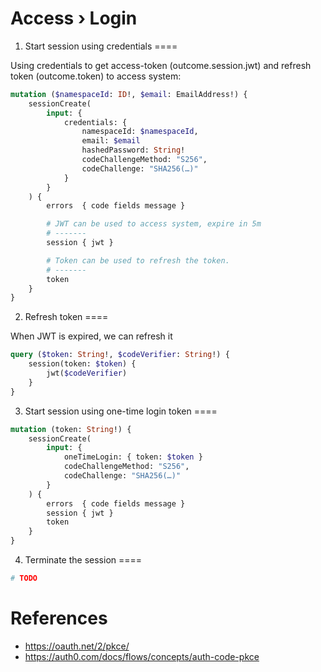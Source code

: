 Access › Login
====

1. Start session using credentials
====

Using credentials to get access-token (outcome.session.jwt) and refresh token (outcome.token) to access system:

```graphql
mutation ($namespaceId: ID!, $email: EmailAddress!) {
    sessionCreate(
        input: {
            credentials: {
                namespaceId: $namespaceId,
                email: $email
                hashedPassword: String!
                codeChallengeMethod: "S256",
                codeChallenge: "SHA256(…)"
            }
        }
    ) {
        errors  { code fields message }

        # JWT can be used to access system, expire in 5m
        # -------
        session { jwt }

        # Token can be used to refresh the token.
        # -------
        token
    }
}
```

2. Refresh token
====

When JWT is expired, we can refresh it

```graphql
query ($token: String!, $codeVerifier: String!) {
    session(token: $token) {
        jwt($codeVerifier)
    }
}
```

3. Start session using one-time login token
====

```graphql
mutation (token: String!) {
    sessionCreate(
        input: {
            oneTimeLogin: { token: $token }
            codeChallengeMethod: "S256",
            codeChallenge: "SHA256(…)"
        }
    ) {
        errors  { code fields message }
        session { jwt }
        token
    }
}
```

4. Terminate the session
====

```graphql
# TODO
```

References
====

- https://oauth.net/2/pkce/
- https://auth0.com/docs/flows/concepts/auth-code-pkce
